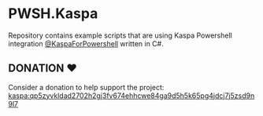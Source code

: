 # PWSH.Kaspa
Repository contains example scripts that are using Kaspa Powershell integration [@KaspaForPowershell](https://www.youtube.com/@KaspaForPowershell) written in C#.

## DONATION ♥
Consider a donation to help support the project: [kaspa:qp5zyvkldad2702h2gj3fv674ehhcwe84ga9d5h5k65pg4jdcj7j5zsd9n9l7](https://www.kas.fyi/address/kaspa:qp5zyvkldad2702h2gj3fv674ehhcwe84ga9d5h5k65pg4jdcj7j5zsd9n9l7)

